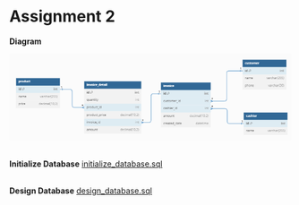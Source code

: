 # Assignment 2

**Diagram**

![Diagram](table-diagram.png)

\
**Initialize Database**
[initialize_database.sql](initialize_database.sql)

\
**Design Database**
[design_database.sql](design_database.sql)